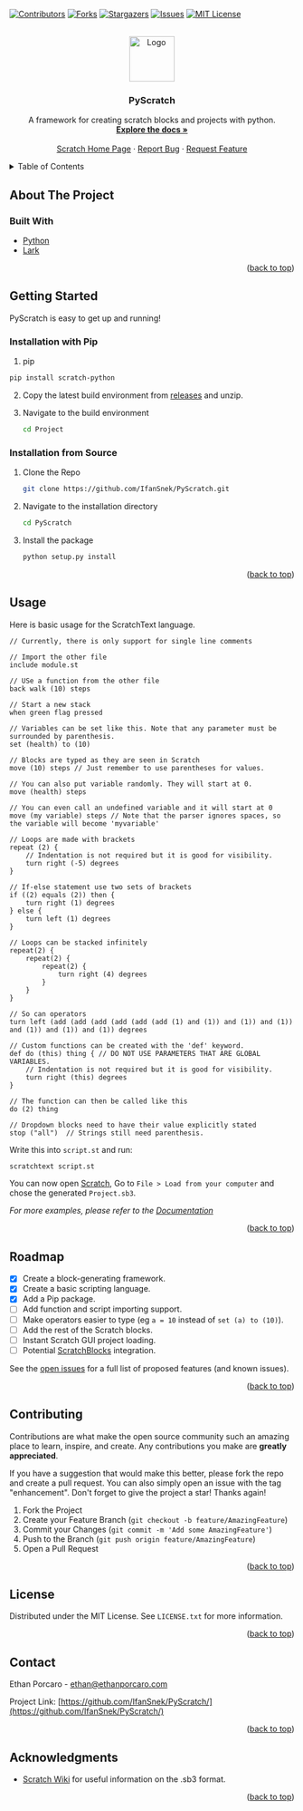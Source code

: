 <div id="top"></div>

[![Contributors][contributors-shield]][contributors-url]
[![Forks][forks-shield]][forks-url]
[![Stargazers][stars-shield]][stars-url]
[![Issues][issues-shield]][issues-url]
[![MIT License][license-shield]][license-url]



<!-- PROJECT LOGO -->
<br />
<div align="center">
  <a href="https://github.com/IfanSnek/PyScratch">
    <img src="images/logo.png" alt="Logo" width="80" height="80">
  </a>

<h3 align="center">PyScratch</h3>

  <p align="center">
    A framework for creating scratch blocks and projects with python.
    <br />
    <a href="https://pyscratch.readthedocs.io/en/latest/"><strong>Explore the docs »</strong></a>
    <br />
    <br />
    <a href="https://scratch.mit.edu/projects/editor/">Scratch Home Page</a>
    ·
    <a href="https://github.com/IfanSnek/PyScratch/issues">Report Bug</a>
    ·
    <a href="https://github.com/IfanSnek/PyScratch/issues">Request Feature</a>
  </p>
</div>



<!-- TABLE OF CONTENTS -->
<details>
  <summary>Table of Contents</summary>
  <ol>
    <li>
      <a href="#about-the-project">About The Project</a>
      <ul>
        <li><a href="#built-with">Built With</a></li>
      </ul>
    </li>
    <li>
      <a href="#getting-started">Getting Started</a>
      <ul>
        <li><a href="#prerequisites">Prerequisites</a></li>
        <li><a href="#installation">Installation</a></li>
      </ul>
    </li>
    <li><a href="#usage">Usage</a></li>
    <li><a href="#roadmap">Roadmap</a></li>
    <li><a href="#contributing">Contributing</a></li>
    <li><a href="#license">License</a></li>
    <li><a href="#contact">Contact</a></li>
    <li><a href="#acknowledgments">Acknowledgments</a></li>
  </ol>
</details>



<!-- ABOUT THE PROJECT -->

## About The Project

### Built With

* [Python](https://www.python.org/)
* [Lark](https://github.com/lark-parser/lark)

<p align="right">(<a href="#top">back to top</a>)</p>



<!-- GETTING STARTED -->

## Getting Started

PyScratch is easy to get up and running!

### Installation with Pip

1. pip
  ```sh
  pip install scratch-python
  ```
2. Copy the latest build environment from [releases](https://github.com/IfanSnek/PyScratch/releases) and unzip.

3. Navigate to the build environment
   ```sh
   cd Project
   ```

### Installation from Source

1. Clone the Repo
   ```sh
   git clone https://github.com/IfanSnek/PyScratch.git
   ```
2. Navigate to the installation directory
   ```sh
   cd PyScratch
   ```
3. Install the package
   ```sh
   python setup.py install
   ```

<p align="right">(<a href="#top">back to top</a>)</p>



<!-- USAGE EXAMPLES -->

## Usage

Here is basic usage for the ScratchText language.

```text
// Currently, there is only support for single line comments

// Import the other file
include module.st

// USe a function from the other file
back walk (10) steps

// Start a new stack
when green flag pressed

// Variables can be set like this. Note that any parameter must be surrounded by parenthesis.
set (health) to (10)

// Blocks are typed as they are seen in Scratch
move (10) steps // Just remember to use parentheses for values.

// You can also put variable randomly. They will start at 0.
move (health) steps

// You can even call an undefined variable and it will start at 0
move (my variable) steps // Note that the parser ignores spaces, so the variable will become 'myvariable'

// Loops are made with brackets
repeat (2) {
    // Indentation is not required but it is good for visibility.
    turn right (-5) degrees
}

// If-else statement use two sets of brackets
if ((2) equals (2)) then {
    turn right (1) degrees
} else {
    turn left (1) degrees
}

// Loops can be stacked infinitely
repeat(2) {
    repeat(2) {
        repeat(2) {
            turn right (4) degrees
        }
    }
}

// So can operators
turn left (add (add (add (add (add (add (1) and (1)) and (1)) and (1)) and (1)) and (1)) and (1)) degrees

// Custom functions can be created with the 'def' keyword.
def do (this) thing { // DO NOT USE PARAMETERS THAT ARE GLOBAL VARIABLES.
    // Indentation is not required but it is good for visibility.
    turn right (this) degrees
}

// The function can then be called like this
do (2) thing

// Dropdown blocks need to have their value explicitly stated
stop ("all")  // Strings still need parenthesis.
```

Write this into `script.st` and run:

```sh
scratchtext script.st
```


You can now open [Scratch](https://scratch.mit.edu/projects/editor/), Go to `File > Load from your computer` and
chose the generated `Project.sb3`.

_For more examples, please refer to the [Documentation](https://pyscratch.readthedocs.io/en/latest/)_

<p align="right">(<a href="#top">back to top</a>)</p>



<!-- ROADMAP -->

## Roadmap

- [x] Create a block-generating framework.
- [x] Create a basic scripting language.
- [x] Add a Pip package.
- [ ] Add function and script importing support.
- [ ] Make operators easier to type (eg `a = 10` instead of `set (a) to (10)`).
- [ ] Add the rest of the Scratch blocks.
- [ ] Instant Scratch GUI project loading.
- [ ] Potential [ScratchBlocks](https://github.com/scratchblocks/scratchblocks) integration.

See the [open issues](https://github.com/IfanSnek/PyScratch/issues) for a full list of proposed features (and known
issues).

<p align="right">(<a href="#top">back to top</a>)</p>



<!-- CONTRIBUTING -->

## Contributing

Contributions are what make the open source community such an amazing place to learn, inspire, and create. Any
contributions you make are **greatly appreciated**.

If you have a suggestion that would make this better, please fork the repo and create a pull request. You can also
simply open an issue with the tag "enhancement".
Don't forget to give the project a star! Thanks again!

1. Fork the Project
2. Create your Feature Branch (`git checkout -b feature/AmazingFeature`)
3. Commit your Changes (`git commit -m 'Add some AmazingFeature'`)
4. Push to the Branch (`git push origin feature/AmazingFeature`)
5. Open a Pull Request

<p align="right">(<a href="#top">back to top</a>)</p>



<!-- LICENSE -->

## License

Distributed under the MIT License. See `LICENSE.txt` for more information.

<p align="right">(<a href="#top">back to top</a>)</p>



<!-- CONTACT -->

## Contact

Ethan Porcaro - ethan@ethanporcaro.com

Project Link: [https://github.com/IfanSnek/PyScratch/](https://github.com/IfanSnek/PyScratch/)

<p align="right">(<a href="#top">back to top</a>)</p>



<!-- ACKNOWLEDGMENTS -->

## Acknowledgments

* [Scratch Wiki](https://en.scratch-wiki.info/wiki/Scratch_File_Format) for useful information on the .sb3 format.

<p align="right">(<a href="#top">back to top</a>)</p>



<!-- MARKDOWN LINKS & IMAGES -->
<!-- https://www.markdownguide.org/basic-syntax/#reference-style-links -->

[contributors-shield]: https://img.shields.io/github/contributors/IfanSnek/PyScratch.svg?style=for-the-badge

[contributors-url]: https://github.com/IfanSnek/PyScratch/graphs/contributors

[forks-shield]: https://img.shields.io/github/forks/IfanSnek/PyScratch.svg?style=for-the-badge

[forks-url]: https://github.com/IfanSnek/PyScratch/network/members

[stars-shield]: https://img.shields.io/github/stars/IfanSnek/PyScratch.svg?style=for-the-badge

[stars-url]: https://github.com/IfanSnek/PyScratch/stargazers

[issues-shield]: https://img.shields.io/github/issues/IfanSnek/PyScratch.svg?style=for-the-badge

[issues-url]: https://github.com/IfanSnek/PyScratch/issues

[license-shield]: https://img.shields.io/github/license/IfanSnek/PyScratch.svg?style=for-the-badge

[license-url]: https://github.com/IfanSnek/PyScratch/blob/master/LICENSE.txt

[linkedin-shield]: https://img.shields.io/badge/-LinkedIn-black.svg?style=for-the-badge&logo=linkedin&colorB=555

[linkedin-url]: https://linkedin.com/in/linkedin_username

[product-screenshot]: images/screenshot.png